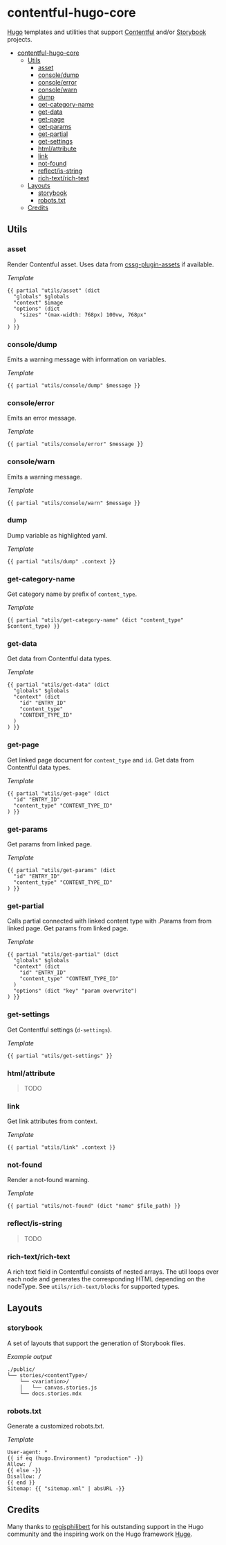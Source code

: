 # contentful-hugo-core

[Hugo](https://gohugo.io/) templates and utilities that support [Contentful](https://www.contentful.com/) and/or [Storybook](https://storybook.js.org/) projects.

- [contentful-hugo-core](#contentful-hugo-core)
  - [Utils](#utils)
    - [asset](#asset)
    - [console/dump](#consoledump)
    - [console/error](#consoleerror)
    - [console/warn](#consolewarn)
    - [dump](#dump)
    - [get-category-name](#get-category-name)
    - [get-data](#get-data)
    - [get-page](#get-page)
    - [get-params](#get-params)
    - [get-partial](#get-partial)
    - [get-settings](#get-settings)
    - [html/attribute](#htmlattribute)
    - [link](#link)
    - [not-found](#not-found)
    - [reflect/is-string](#reflectis-string)
    - [rich-text/rich-text](#rich-textrich-text)
  - [Layouts](#layouts)
    - [storybook](#storybook)
    - [robots.txt](#robotstxt)
  - [Credits](#credits)

## Utils

### asset

Render Contentful asset. Uses data from [cssg-plugin-assets](https://github.com/jungvonmatt/contentful-ssg/tree/main/packages/cssg-plugin-assets) if available.

*Template*

```
{{ partial "utils/asset" (dict
  "globals" $globals
  "context" $image
  "options" (dict
    "sizes" "(max-width: 768px) 100vw, 768px"
  )
) }}
```

### console/dump

Emits a warning message with information on variables.

*Template*

```
{{ partial "utils/console/dump" $message }}
```

### console/error

Emits an error message.

*Template*

```
{{ partial "utils/console/error" $message }}
```

### console/warn

Emits a warning message.

*Template*

```
{{ partial "utils/console/warn" $message }}
```

### dump

Dump variable as highlighted yaml.

*Template*

```
{{ partial "utils/dump" .context }}
```

### get-category-name

Get category name by prefix of `content_type`.

*Template*

```
{{ partial "utils/get-category-name" (dict "content_type" $content_type) }}
```

### get-data

Get data from Contentful data types.

*Template*

```
{{ partial "utils/get-data" (dict
  "globals" $globals
  "context" (dict
    "id" "ENTRY_ID"
    "content_type"
    "CONTENT_TYPE_ID"
  )
) }}
```

### get-page

Get linked page document for `content_type` and `id`. Get data from Contentful data types.

*Template*

```
{{ partial "utils/get-page" (dict
  "id" "ENTRY_ID"
  "content_type" "CONTENT_TYPE_ID"
) }}
```

### get-params

Get params from linked page.

*Template*

```
{{ partial "utils/get-params" (dict
  "id" "ENTRY_ID"
  "content_type" "CONTENT_TYPE_ID"
) }}
```

### get-partial

Calls partial connected with linked content type with .Params from from linked page. Get params from linked page.

*Template*

```
{{ partial "utils/get-partial" (dict
  "globals" $globals
  "context" (dict
    "id" "ENTRY_ID"
    "content_type" "CONTENT_TYPE_ID"
  )
  "options" (dict "key" "param overwrite")
) }}
```

### get-settings

Get Contentful settings (`d-settings`).

*Template*

```
{{ partial "utils/get-settings" }}
```

### html/attribute

> TODO

### link

Get link attributes from context.

*Template*

```
{{ partial "utils/link" .context }}
```

### not-found

Render a not-found warning.

*Template*

```
{{ partial "utils/not-found" (dict "name" $file_path) }}
```

### reflect/is-string

> TODO

### rich-text/rich-text

A rich text field in Contentful consists of nested arrays. The util loops over each node and generates the corresponding HTML depending on the nodeType. See `utils/rich-text/blocks` for supported types.

## Layouts
### storybook

A set of layouts that support the generation of Storybook files.

*Example output*

```
./public/
└── stories/<contentType>/
    └── <variation>/
    │   └── canvas.stories.js
    └── docs.stories.mdx
```

### robots.txt

Generate a customized robots.txt.

*Template*

```
User-agent: *
{{ if eq (hugo.Environment) "production" -}}
Allow: /
{{ else -}}
Disallow: /
{{ end }}
Sitemap: {{ "sitemap.xml" | absURL -}}
```

## Credits

Many thanks to [regisphilibert](https://github.com/regisphilibert) for his outstanding support in the Hugo community and the inspiring work on the Hugo framework [Huge](https://github.com/theNewDynamic/huge).
